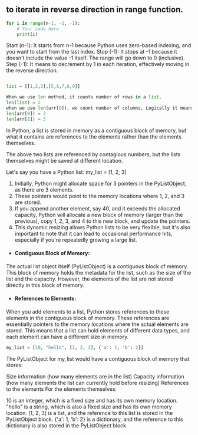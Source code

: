 ## to iterate in reverse direction in range function.

```py
for i in range(n-1, -1, -1):
    # Your code here
    print(i)
```

Start (n-1): It starts from n-1 because Python uses zero-based indexing, and you want to start from the last index.
Stop (-1): It stops at -1 because it doesn't include the value -1 itself. The range will go down to 0 (inclusive).
Step (-1): It means to decrement by 1 in each iteration, effectively moving in the reverse direction.

```py

list = [[1,2,3],[5,6,7,8,9]]

When we use len method, it counts number of rows in a list.
len(list) = 2
when we use len(arr[0]), we count number of columns, Logically it means how many elements are there in first row.
len(arr[0]) = 3
len(arr[1]) = 5


```

In Python, a list is stored in memory as a contiguous block of memory, but what it contains are references to the elements rather than the elements themselves.

The above two lists are referenced by contagious numbers, but the lists themselves might be saved at different location.

Let's say you have a Python list: my_list = [1, 2, 3]

1. Initially, Python might allocate space for 3 pointers in the PyListObject, as there are 3 elements.
2. These pointers would point to the memory locations where 1, 2, and 3 are stored.
3. If you append another element, say 40, and it exceeds the allocated capacity, Python will allocate a new block of memory (larger than the previous), copy 1, 2, 3, and 4 to this new block, and update the pointers.
4. This dynamic resizing allows Python lists to be very flexible, but it's also important to note that it can lead to occasional performance hits, especially if you're repeatedly growing a large list.

- #### Contiguous Block of Memory:

The actual list object itself (PyListObject) is a contiguous block of memory.
This block of memory holds the metadata for the list, such as the size of the list and the capacity.
However, the elements of the list are not stored directly in this block of memory.

- #### References to Elements:

When you add elements to a list, Python stores references to these elements in the contiguous block of memory.
These references are essentially pointers to the memory locations where the actual elements are stored.
This means that a list can hold elements of different data types, and each element can have a different size in memory.

```py
my_list = [10, "hello", [1, 2, 3], {'a': 1, 'b': 2}]
```

The PyListObject for my_list would have a contiguous block of memory that stores:

Size information (how many elements are in the list)
Capacity information (how many elements the list can currently hold before resizing)
References to the elements
For the elements themselves:

10 is an integer, which is a fixed size and has its own memory location.
"hello" is a string, which is also a fixed size and has its own memory location.
[1, 2, 3] is a list, and the reference to this list is stored in the PyListObject block.
{'a': 1, 'b': 2} is a dictionary, and the reference to this dictionary is also stored in the PyListObject block.
